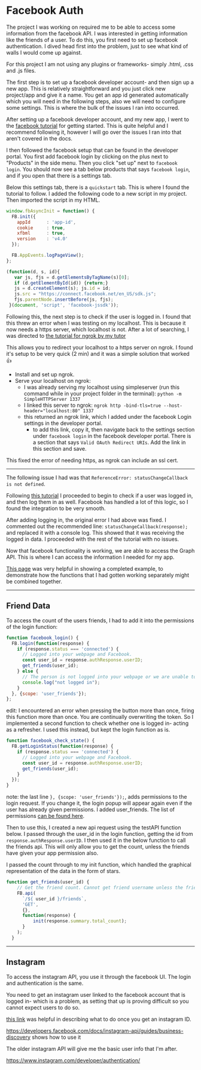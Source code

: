 # Facebook Auth

The project I was working on required me to be able to access some information from the facebook API. I was interested in getting information like the friends of a user. To do this, you first need to set up facebook authentication. I dived head first into the problem, just to see what kind of walls I would come up against.

For this project I am not using any plugins or frameworks- simply .html, .css and .js files.

The first step is to set up a facebook developer account- and then sign up a new app. This is relatively straightforward and you just click new project/app and give it a name. You get an app id generated automatically which you will need in the following steps, also we will need to configure some settings. This is where the bulk of the issues I ran into occurred.

After setting up a facebook developer account, and my new app, I went to the [facebook tutorial](https://developers.facebook.com/docs/javascript/quickstart) for getting started. This is quite helpful and I recommend following it, however I will go over the issues I ran into that aren't covered in the docs.

I then followed the facebook setup that can be found in the developer portal. You first add facebook login by clicking on the plus next to "Products" in the side menu. Then you click "set up" next to `facebook login`. You should now see a tab below products that says `facebook login`, and if you open that there is a settings tab.

Below this settings tab, there is a `quickstart` tab. This is where I found the tutorial to follow. I added the following code to a new script in my project. Then imported the script in my HTML.

```js
window.fbAsyncInit = function() {
  FB.init({
    appId      : 'app-id',
    cookie     : true,
    xfbml      : true,
    version    : 'v4.0'
  });

  FB.AppEvents.logPageView();
};

(function(d, s, id){
   var js, fjs = d.getElementsByTagName(s)[0];
   if (d.getElementById(id)) {return;}
   js = d.createElement(s); js.id = id;
   js.src = "https://connect.facebook.net/en_US/sdk.js";
   fjs.parentNode.insertBefore(js, fjs);
 }(document, 'script', 'facebook-jssdk'));
```

Following this, the next step is to check if the user is logged in. I found that this threw an error when I was testing on my localhost. This is because it now needs a https server, which localhost is not. After a lot of searching, I was directed to [the tutorial for ngrok by my tutor](https://www.chrisjmendez.com/2018/04/16/using-ngrok-with-facebook-oauth-login/)

This allows you to redirect your localhost to a https server on ngrok. I found it's setup to be very quick (2 min) and it was a simple solution that worked 👍

- Install and set up ngrok.
- Serve your localhost on ngrok:
  - I was already serving my localhost using simpleserver (run this command while in your project folder in the terminal): `python -m SimpleHTTPServer 1337`
  - I linked this server to ngrok: `ngrok http -bind-tls=true --host-header="localhost:80" 1337`
  - this returned an ngrok link, which I added under the facebook Login settings in the developer portal.
    - to add this link, copy it, then navigate back to the settings section under `facebook login` in the facebook developer portal. There is a section that says `Valid OAuth Redirect URIs`. Add the link in this section and save.

This fixed the error of needing https, as ngrok can include an ssl cert.

------

The following issue I had was that `ReferenceError: statusChangeCallback is not defined`.

Following [this tutorial](https://developers.facebook.com/docs/facebook-login/web/) I proceeded to begin to check if a user was logged in, and then log them in as well. Facebook has handled a lot of this logic, so I found the integration to be very smooth.

After adding logging in, the original error I had above was fixed. I commented out the recommended line: `statusChangeCallback(response);` and replaced it with a console log. This showed that it was receiving the logged in data. I proceeded with the rest of the tutorial with no issues.

Now that facebook functionality is working, we are able to access the Graph API. This is where I can access the information I needed for my app.

[This page](https://developers.facebook.com/docs/facebook-login/web/) was very helpful in showing a completed example, to demonstrate how the functions that I had gotten working separately might be combined together.

-----

## Friend Data

To access the count of the users friends, I had to add it into the permissions of the login function:

```js
function facebook_login() {
  FB.login(function(response) {
    if (response.status === 'connected') {
      // Logged into your webpage and Facebook.
      const user_id = response.authResponse.userID;
      get_friends(user_id);
    } else {
      // The person is not logged into your webpage or we are unable to tell.
      console.log("not logged in");
    }
  }, {scope: 'user_friends'});
};
```

edit: I encountered an error when pressing the button more than once, firing this function more than once. You are continually overwriting the token. So I implemented a second function to check whether one is logged in- acting as a refresher. I used this instead, but kept the login function as is.

```js
function facebook_check_state() {
  FB.getLoginStatus(function(response) {
    if (response.status === 'connected') {
      // Logged into your webpage and Facebook.
      const user_id = response.authResponse.userID;
      get_friends(user_id);
    }
  });
}
```

note: the last line `}, {scope: 'user_friends'});`, adds permissions to the login request. If you change it, the login popup will appear again even if the user has already given permissions. I added user_friends. The list of permissions [can be found here](https://developers.facebook.com/docs/facebook-login/permissions#reference-user_friends).

Then to use this, I created a new api request using the testAPI function below. I passed through the user_id in the login function, getting the id from `response.authResponse.userID`. I then used it in the below function to call the friends api. This will only allow you to get the count, unless the friends have given your app permission also.

I passed the count through to my init function, which handled the graphical representation of the data in the form of stars.

```js
function get_friends(user_id) {
    // Get the friend count. Cannot get friend username unless the friend has authorised also.
    FB.api(
      `/${ user_id }/friends`,
      'GET',
      {},
      function(response) {
          init(response.summary.total_count);
      }
    );
  }
```

--------

## Instagram

To access the instagram API, you use it through the facebook UI. The login and authentication is the same.

You need to get an instagram user linked to the facebook account that is logged in- which is a problem, as setting that up is proving difficult so you cannot expect users to do so.

[this link](https://developers.facebook.com/docs/instagram-api/reference/user/business_discovery) was helpful in describing what to do once you get an instagram ID.

https://developers.facebook.com/docs/instagram-api/guides/business-discovery shows how to use it

The older instagram API will give me the basic user info that I'm after.

https://www.instagram.com/developer/authentication/
